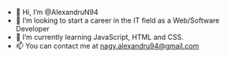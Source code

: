 - 👋 Hi, I’m @AlexandruN94
- 👀 I’m looking to start a career in the IT field as a Web/Software Developer
- 🌱 I’m currently learning JavaScript, HTML and CSS.
- 📫 You can contact me at nagy.alexandru94@gmail.com

<!---
AlexandruN94/AlexandruN94 is a ✨ special ✨ repository because its `README.md` (this file) appears on your GitHub profile.
You can click the Preview link to take a look at your changes.
--->
